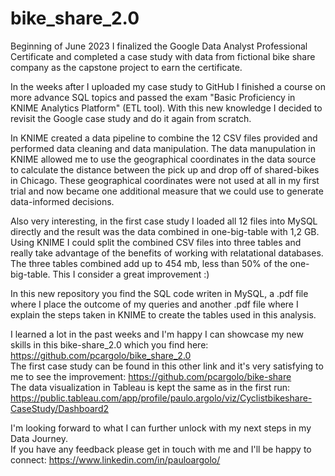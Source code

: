 # bike_share_2.0

Beginning of June 2023 I finalized the Google Data Analyst Professional Certificate and completed a case study with data from fictional bike share company as the capstone project to earn the certificate.

In the weeks after I uploaded my case study to GitHub I finished a course on more advance SQL topics and passed the exam "Basic Proficiency in KNIME Analytics Platform" (ETL tool). With this new knowledge I decided to revisit the Google case study and do it again from scratch.

In KNIME created a data pipeline to combine the 12 CSV files provided and performed data cleaning and data manipulation. The data manupulation in KNIME allowed me to use the geographical coordinates in the data source to calculate the distance between the pick up and drop off of shared-bikes in Chicago. These geographical coordinates were not used at all in my first trial and now became one additional measure that we could use to generate data-informed decisions.

Also very interesting, in the first case study I loaded all 12 files into MySQL directly and the result was the data combined in one-big-table with 1,2 GB.
Using KNIME I could split the combined CSV files into three tables and really take advantage of the benefits of working with relatational databases. The three tables combined add up to 454 mb, less than 50% of the one-big-table. This I consider a great improvement :)

In this new repository you find the SQL code writen in MySQL, a .pdf file where I place the outcome of my queries and another .pdf file where I explain the steps taken in KNIME to create the tables used in this analysis.

I learned a lot in the past weeks and I'm happy I can showcase my new skills in this bike-share_2.0 which you find here: https://github.com/pcargolo/bike_share_2.0  
The first case study can be found in this other link and it's very satisfying to me to see the improvement: https://github.com/pcargolo/bike-share  
The data visualization in Tableau is kept the same as in the first run: https://public.tableau.com/app/profile/paulo.argolo/viz/Cyclistbikeshare-CaseStudy/Dashboard2

I'm looking forward to what I can further unlock with my next steps in my Data Journey.  
If you have any feedback please get in touch with me and I'll be happy to connect: https://www.linkedin.com/in/pauloargolo/


